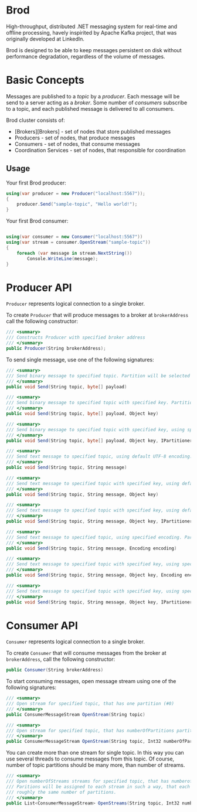 Brod
====

High-throughput, distributed .NET messaging system for real-time and offline processing, havely 
inspirited by Apache Kafka project, that was originally developed at LinkedIn.

Brod is designed to be able to keep messages persistent on disk without performance degradation, regardless of the 
volume of messages.

Basic Concepts
========

Messages are published to a _topic_ by a _producer_. Each message will be send to a 
server acting as a _broker_. Some number of _consumers_ subscribe to a topic, and each published message is 
delivered to all consumers.

Brod cluster consists of:
  * [Brokers][Brokers] - set of nodes that store published messages
  * Producers - set of nodes, that produce messages
  * Consumers - set of nodes, that consume messages
  * Coordination Services - set of nodes, that responsible for coordination

Usage
-----

Your first Brod producer:

```csharp
using(var producer = new Producer("localhost:5567"));
{
    producer.Send("sample-topic", "Hello world!");
}
```

Your first Brod consumer:

```csharp

using(var consumer = new Consumer("localhost:5567"))
using(var stream = consumer.OpenStream("sample-topic"))
{
    foreach (var message in stream.NextString())
        Console.WriteLine(message);
}
```

Producer API
============

`Producer` represents logical connection to a single broker. 

To create `Producer` that will produce messages to a broker at `brokerAddress` call the following constructor:
```csharp
/// <summary>
/// Constructs Producer with specified broker address
/// </summary>
public Producer(String brokerAddress);
```

To send single message, use one of the following signatures:
```csharp
/// <summary>
/// Send binary message to specified topic. Partition will be selected by Partitioner of this producer.
/// </summary>
public void Send(String topic, byte[] payload)

/// <summary>
/// Send binary message to specified topic with specified key. Partition will be selected by Partitioner of this producer.
/// </summary>
public void Send(String topic, byte[] payload, Object key)

/// <summary>
/// Send binary message to specified topic with specified key, using specified partitioner.
/// </summary>
public void Send(String topic, byte[] payload, Object key, IPartitioner partitioner)

/// <summary>
/// Send text message to specified topic, using default UTF-8 encoding. Partition will be selected by Partitioner of this producer.
/// </summary>
public void Send(String topic, String message)

/// <summary>
/// Send text message to specified topic with specified key, using default UTF-8 encoding. Partition will be selected by Partitioner of this producer.
/// </summary>
public void Send(String topic, String message, Object key)

/// <summary>
/// Send text message to specified topic with specified key, using default UTF-8 encoding and specified partitioner
/// </summary>
public void Send(String topic, String message, Object key, IPartitioner partitioner);

/// <summary>
/// Send text message to specified topic, using specified encoding. Partition will be selected by Partitioner of this producer.
/// </summary>
public void Send(String topic, String message, Encoding encoding)

/// <summary>
/// Send text message to specified topic with specified key, using specified encoding.
/// </summary>
public void Send(String topic, String message, Object key, Encoding encoding)

/// <summary>
/// Send text message to specified topic with specified key, using specified encoding and partitioner.
/// </summary>
public void Send(String topic, String message, Object key, IPartitioner partitioner, Encoding encoding)

```

Consumer API
============

`Consumer` represents logical connection to a single broker. 

To create `Consumer` that will consume messages from the broker at `brokerAddress`, call the following constructor:
```csharp
public Consumer(String brokerAddress)
```

To start consuming messages, open message stream using one of the following signatures:
```csharp
/// <summary>
/// Open stream for specified topic, that has one partition (#0)
/// </summary>
public ConsumerMessageStream OpenStream(String topic)

/// <summary>
/// Open stream for specified topic, that has numberOfPartitions partitions
/// </summary>
public ConsumerMessageStream OpenStream(String topic, Int32 numberOfPartitions)
```

You can create more than one stream for single topic. In this way you can use several threads to consume messages from
this topic. Of course, number of topic partitions should be many more, than number of streams. 

```csharp
/// <summary>
/// Open numberOfStreams streams for specified topic, that has numberofPartitions partitions.
/// Paritions will be assigned to each stream in such a way, that each stream will consume
/// roughly the same number of partitions.
/// </summary>
public List<ConsumerMessageStream> OpenStreams(String topic, Int32 numberOfPartitions, Int32 numberOfStreams)
```